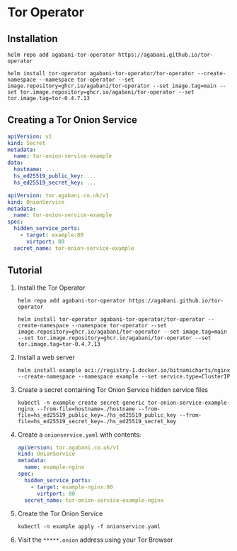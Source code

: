# Tor Operator

## Installation

```terminal
helm repo add agabani-tor-operator https://agabani.github.io/tor-operator

helm install tor-operator agabani-tor-operator/tor-operator --create-namespace --namespace tor-operator --set image.repository=ghcr.io/agabani/tor-operator --set image.tag=main --set tor.image.repository=ghcr.io/agabani/tor-operator --set tor.image.tag=tor-0.4.7.13
```

## Creating a Tor Onion Service

```yaml
apiVersion: v1
kind: Secret
metadata:
  name: tor-onion-service-example
data:
  hostname: ...
  hs_ed25519_public_key: ...
  hs_ed25519_secret_key: ...
```

```yaml
apiVersion: tor.agabani.co.uk/v1
kind: OnionService
metadata:
  name: tor-onion-service-example
spec:
  hidden_service_ports:
    - target: example:80
      virtport: 80
  secret_name: tor-onion-service-example
```

## Tutorial

1.  Install the Tor Operator

    ```terminal
    helm repo add agabani-tor-operator https://agabani.github.io/tor-operator

    helm install tor-operator agabani-tor-operator/tor-operator --create-namespace --namespace tor-operator --set image.repository=ghcr.io/agabani/tor-operator --set image.tag=main --set tor.image.repository=ghcr.io/agabani/tor-operator --set tor.image.tag=tor-0.4.7.13
    ```

1.  Install a web server

    ```
    helm install example oci://registry-1.docker.io/bitnamicharts/nginx --create-namespace --namespace example --set service.type=ClusterIP
    ```

1.  Create a secret containing Tor Onion Service hidden service files

    ```
    kubectl -n example create secret generic tor-onion-service-example-nginx --from-file=hostname=./hostname --from-file=hs_ed25519_public_key=./hs_ed25519_public_key --from-file=hs_ed25519_secret_key=./hs_ed25519_secret_key
    ```

1.  Create a `onionservice.yaml` with contents:

    ```yaml
    apiVersion: tor.agabani.co.uk/v1
    kind: OnionService
    metadata:
      name: example-nginx
    spec:
      hidden_service_ports:
        - target: example-nginx:80
          virtport: 80
      secret_name: tor-onion-service-example-nginx
    ```

1.  Create the Tor Onion Service

    ```
    kubectl -n example apply -f onionservice.yaml
    ```

1.  Visit the `*****.onion` address using your Tor Browser

